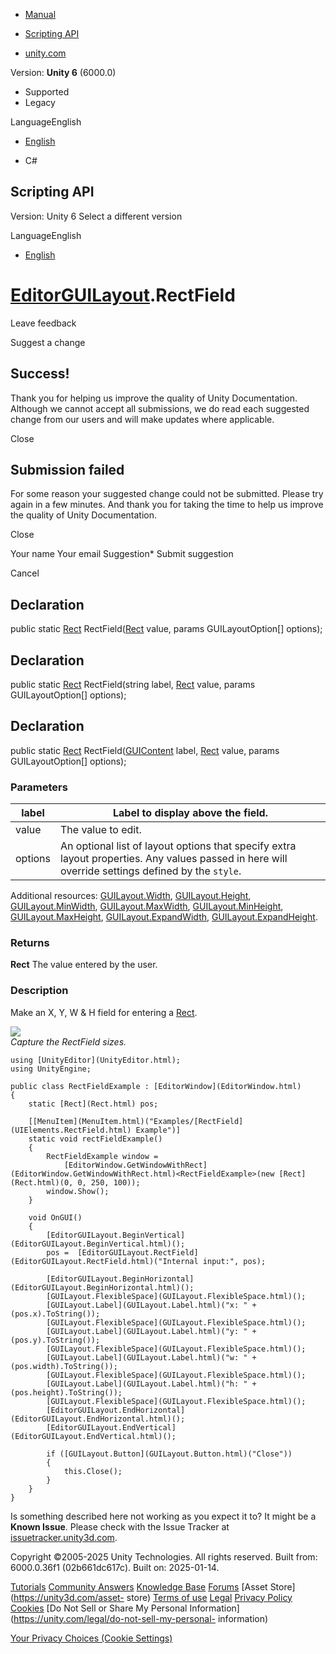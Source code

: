 [ ]()

  * [Manual](../Manual/index.html)
  * [Scripting API](../ScriptReference/index.html)

  * [unity.com](https://unity.com/)

Version: **Unity 6** (6000.0)

  * Supported
  * Legacy

LanguageEnglish

  * [English]()

  * C#

[ ](https://docs.unity3d.com)

## Scripting API

Version: Unity 6 Select a different version

LanguageEnglish

  * [English]()

#  [EditorGUILayout](EditorGUILayout.html).RectField

Leave feedback

Suggest a change

## Success!

Thank you for helping us improve the quality of Unity Documentation. Although
we cannot accept all submissions, we do read each suggested change from our
users and will make updates where applicable.

Close

## Submission failed

For some reason your suggested change could not be submitted. Please <a>try
again</a> in a few minutes. And thank you for taking the time to help us
improve the quality of Unity Documentation.

Close

Your name Your email Suggestion* Submit suggestion

Cancel

[ ]()

## Declaration

public static [Rect](Rect.html) RectField([Rect](Rect.html) value, params
GUILayoutOption[] options);

## Declaration

public static [Rect](Rect.html) RectField(string label, [Rect](Rect.html)
value, params GUILayoutOption[] options);

## Declaration

public static [Rect](Rect.html) RectField([GUIContent](GUIContent.html) label,
[Rect](Rect.html) value, params GUILayoutOption[] options);

### Parameters

label | Label to display above the field.  
---|---  
value | The value to edit.  
options | An optional list of layout options that specify extra layout properties. Any values passed in here will override settings defined by the `style`.  
Additional resources: [GUILayout.Width](GUILayout.Width.html),
[GUILayout.Height](GUILayout.Height.html),
[GUILayout.MinWidth](GUILayout.MinWidth.html),
[GUILayout.MaxWidth](GUILayout.MaxWidth.html),
[GUILayout.MinHeight](GUILayout.MinHeight.html),
[GUILayout.MaxHeight](GUILayout.MaxHeight.html),
[GUILayout.ExpandWidth](GUILayout.ExpandWidth.html),
[GUILayout.ExpandHeight](GUILayout.ExpandHeight.html).  
  
### Returns

**Rect** The value entered by the user.

### Description

Make an X, Y, W & H field for entering a [Rect](Rect.html).

![](../StaticFiles/ScriptRefImages/MoveResizeSelectedWindow2.png)  
_Capture the RectField sizes._

    
    
    using [UnityEditor](UnityEditor.html);
    using UnityEngine;  
      
    public class RectFieldExample : [EditorWindow](EditorWindow.html)
    {
        static [Rect](Rect.html) pos;  
      
        [[MenuItem](MenuItem.html)("Examples/[RectField](UIElements.RectField.html) Example")]
        static void rectFieldExample()
        {
            RectFieldExample window =
                [EditorWindow.GetWindowWithRect](EditorWindow.GetWindowWithRect.html)<RectFieldExample>(new [Rect](Rect.html)(0, 0, 250, 100));
            window.Show();
        }  
      
        void OnGUI()
        {
            [EditorGUILayout.BeginVertical](EditorGUILayout.BeginVertical.html)();
            pos =  [EditorGUILayout.RectField](EditorGUILayout.RectField.html)("Internal input:", pos);  
      
            [EditorGUILayout.BeginHorizontal](EditorGUILayout.BeginHorizontal.html)();
            [GUILayout.FlexibleSpace](GUILayout.FlexibleSpace.html)();
            [GUILayout.Label](GUILayout.Label.html)("x: " + (pos.x).ToString());
            [GUILayout.FlexibleSpace](GUILayout.FlexibleSpace.html)();
            [GUILayout.Label](GUILayout.Label.html)("y: " + (pos.y).ToString());
            [GUILayout.FlexibleSpace](GUILayout.FlexibleSpace.html)();
            [GUILayout.Label](GUILayout.Label.html)("w: " + (pos.width).ToString());
            [GUILayout.FlexibleSpace](GUILayout.FlexibleSpace.html)();
            [GUILayout.Label](GUILayout.Label.html)("h: " + (pos.height).ToString());
            [GUILayout.FlexibleSpace](GUILayout.FlexibleSpace.html)();
            [EditorGUILayout.EndHorizontal](EditorGUILayout.EndHorizontal.html)();
            [EditorGUILayout.EndVertical](EditorGUILayout.EndVertical.html)();  
      
            if ([GUILayout.Button](GUILayout.Button.html)("Close"))
            {
                this.Close();
            }
        }
    }
    

Is something described here not working as you expect it to? It might be a
**Known Issue**. Please check with the Issue Tracker at
[issuetracker.unity3d.com](https://issuetracker.unity3d.com).

Copyright ©2005-2025 Unity Technologies. All rights reserved. Built from:
6000.0.36f1 (02b661dc617c). Built on: 2025-01-14.

[Tutorials](https://unity3d.com/learn) [Community
Answers](https://answers.unity3d.com) [Knowledge
Base](https://support.unity3d.com/hc/en-us)
[Forums](https://forum.unity3d.com) [Asset Store](https://unity3d.com/asset-
store) [Terms of use](https://docs.unity3d.com/Manual/TermsOfUse.html)
[Legal](https://unity.com/legal) [Privacy
Policy](https://unity.com/legal/privacy-policy)
[Cookies](https://unity.com/legal/cookie-policy) [Do Not Sell or Share My
Personal Information](https://unity.com/legal/do-not-sell-my-personal-
information)

[Your Privacy Choices (Cookie Settings)](javascript:void\(0\);)

